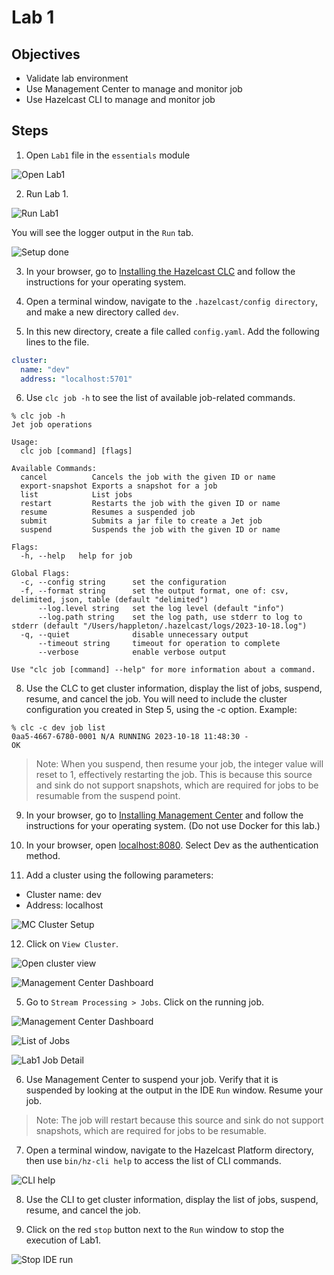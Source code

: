 # Lab 1

## Objectives 

* Validate lab environment
* Use Management Center to manage and monitor job
* Use Hazelcast CLI to manage and monitor job

## Steps

1. Open `Lab1` file in the `essentials` module 

 ![Open Lab1](images/setup-3.png)

2. Run Lab 1. 

 ![Run Lab1](images/setup-4.png)

You will see the logger output in the `Run` tab.

 ![Setup done](images/setup-5.png)

3. In your browser, go to [Installing the Hazelcast CLC](https://docs.hazelcast.com/clc/latest/install-clc) and follow the instructions for your operating system.

4. Open a terminal window, navigate to the `.hazelcast/config directory`, and make a new directory called `dev`.

5. In this new directory, create a file called `config.yaml`. Add the following lines to the file.
```yaml
cluster:
  name: "dev"
  address: "localhost:5701"
```

6. Use `clc job -h` to see the list of available job-related commands.

```console
% clc job -h
Jet job operations

Usage:
  clc job [command] [flags]

Available Commands:
  cancel          Cancels the job with the given ID or name
  export-snapshot Exports a snapshot for a job
  list            List jobs
  restart         Restarts the job with the given ID or name
  resume          Resumes a suspended job
  submit          Submits a jar file to create a Jet job
  suspend         Suspends the job with the given ID or name

Flags:
  -h, --help   help for job

Global Flags:
  -c, --config string      set the configuration
  -f, --format string      set the output format, one of: csv, delimited, json, table (default "delimited")
      --log.level string   set the log level (default "info")
      --log.path string    set the log path, use stderr to log to stderr (default "/Users/happleton/.hazelcast/logs/2023-10-18.log")
  -q, --quiet              disable unnecessary output
      --timeout string     timeout for operation to complete
      --verbose            enable verbose output

Use "clc job [command] --help" for more information about a command.
```
8.  Use the CLC to get cluster information, display the list of jobs, suspend, resume, and cancel the job. You will need to include the cluster configuration you created in Step 5, using the -c option. Example:

```console
% clc -c dev job list
0aa5-4667-6780-0001	N/A	RUNNING	2023-10-18 11:48:30	-
OK
```

> Note: When you suspend, then resume your job, the integer value will reset to 1, effectively restarting the job. This is because this source and sink do not support snapshots, which are required for jobs to be resumable from the suspend point. 


9. In your browser, go to [Installing Management Center](https://docs.hazelcast.com/management-center/5.3/getting-started/install) and follow the instructions for your operating system. (Do not use Docker for this lab.) 

10. In your browser, open [localhost:8080](http://localhost:8080). Select Dev as the authentication method.

11. Add a cluster using the following parameters:
* Cluster name: dev
* Address: localhost

![MC Cluster Setup](images/MC_clusterconfig.png)

12. Click on `View Cluster`.

![Open cluster view](images/mc_viewcluster.png)

![Management Center Dashboard](images/mchome.png)

5. Go to `Stream Processing > Jobs`. Click on the running job. 

![Management Center Dashboard](images/mchome.png)

![List of Jobs](images/mcjoblist.png)

![Lab1 Job Detail](images/mclab1jobdetail.png)

6. Use Management Center to suspend your job. Verify that it is suspended by looking at the output in the IDE `Run` window. Resume your job.

> Note: The job will restart because this source and sink do not support snapshots, which are required for jobs to be resumable. 

7. Open a terminal window, navigate to the Hazelcast Platform directory, then use `bin/hz-cli help` to access the list of CLI commands.

![CLI help](images/cli-help.png)

8.  Use the CLI to get cluster information, display the list of jobs, suspend, resume, and cancel the job. 

9. Click on the red `stop` button next to the `Run` window to stop the execution of Lab1. 

![Stop IDE run](images/ideStopButton.png)